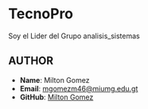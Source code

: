 # TecnoPro


Soy el Lider del Grupo
analisis_sistemas



## AUTHOR

- **Name**: Milton Gomez
- **Email**: <mgomezm46@miumg.edu.gt>
- **GitHub**: [Milton Gomez](https://github.com/Miltongom)
